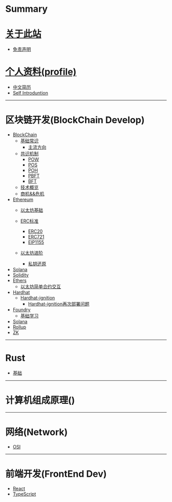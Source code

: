 # Summary
# [关于此站]()
- [免责声明](README.md)
# [个人资料(profile)]()

- [中文简历](./Personal/简历.md)
- [Self Introduntion](./Personal/resume.md)
  
---
# 区块链开发(BlockChain Develop)
- [BlockChain](./BlockChain/General/blockchain.md)
  - [基础常识](./BlockChain/General/BasicOfBlockchain.md)
    - [主流方向](./BlockChain/General/Mainstream_direction.md) 
  - [共识机制]()
    - [POW](./BlockChain/General/Consensus/pow.md)
    - [POS]()
    - [POH]()
    - [PBFT]()
    - [BFT]() 
  - [技术概览]()
  - [商机&&危机]()
- [Ethereum](./BlockChain/Ethereum/ethereum.md)
  - [以太坊基础](./BlockChain/Ethereum/Basic/EthereumBasic.md)
    
  - [ERC标准](./BlockChain/Ethereum/ERC/ERC.md)
    - [ERC20](./BlockChain/Ethereum/ERC/ERC20.md)
    - [ERC721]()
    - [EIP1155]()
  - [以太坊进阶]()
    - [私钥还原](./BlockChain/Ethereum/Advanced/PrivatekeyCovert.md)
- [Solana]()
- [Solidity]()
- [Ethers]()
  - [以太坊简单合约交互]()
- [Hardhat]()
   - [Hardhat-ignition]()
        - [Hardhat-ignition再次部署问题](./BlockChain/Hardhat/Hardhat-Ignition/redeploy/ignition-redeploy.md)
- [Foundry](./BlockChain/Foundry/FoundryGuide.md)
  - [基础学习]()
- [Solana]()
- [Rollup]()
- [ZK]()


---
# Rust
- [基础]()
---
# 计算机组成原理()
---
# 网络(Network)
- [OSI]()


---
# 前端开发(FrontEnd Dev)
- [React]()
- [TypeScript]()